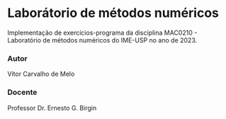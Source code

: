 # Laborátorio de métodos numéricos

Implementação de exercícios-programa da disciplina MAC0210 - Laboratório de métodos numéricos do IME-USP no ano de 2023.

### Autor

Vítor Carvalho de Melo

### Docente 

Professor Dr. Ernesto G. Birgin
